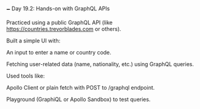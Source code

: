 🗕️ Day 19.2: Hands-on with GraphQL APIs

Practiced using a public GraphQL API (like https://countries.trevorblades.com or others).

Built a simple UI with:

An input to enter a name or country code.

Fetching user-related data (name, nationality, etc.) using GraphQL queries.

Used tools like:

Apollo Client or plain fetch with POST to /graphql endpoint.

Playground (GraphiQL or Apollo Sandbox) to test queries.